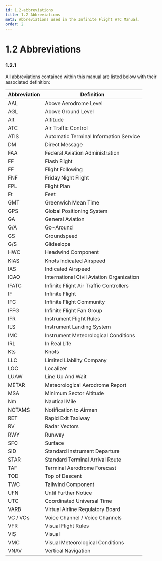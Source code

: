 ```yaml
---
id: 1.2-abbreviations
title: 1.2 Abbreviations
meta: Abbreviations used in the Infinite Flight ATC Manual.
order: 2
---
```


# 1.2 Abbreviations



### 1.2.1

All abbreviations contained within this manual are listed below with their associated definition:

 

| Abbreviation | Definition                                |
| ------------ | ----------------------------------------- |
| AAL          | Above Aerodrome Level                     |
| AGL          | Above Ground Level                        |
| Alt          | Altitude                                  |
| ATC          | Air Traffic Control                       |
| ATIS         | Automatic Terminal Information Service    |
| DM           | Direct Message                            |
| FAA          | Federal Aviation Administration           |
| FF           | Flash Flight                              |
| FF           | Flight Following                          |
| FNF          | Friday Night Flight                       |
| FPL          | Flight Plan                               |
| Ft           | Feet                                      |
| GMT          | Greenwich Mean Time                       |
| GPS          | Global Positioning System                 |
| GA           | General Aviation                          |
| G/A          | Go-Around                                 |
| GS           | Groundspeed                               |
| G/S          | Glideslope                                |
| HWC          | Headwind Component                        |
| KIAS         | Knots Indicated Airspeed                  |
| IAS          | Indicated  Airspeed                       |
| ICAO         | International Civil Aviation Organization |
| IFATC        | Infinite Flight Air Traffic Controllers   |
| IF           | Infinite Flight                           |
| IFC          | Infinite Flight Community                 |
| IFFG         | Infinite Flight Fan Group                 |
| IFR          | Instrument Flight Rules                   |
| ILS          | Instrument Landing System                 |
| IMC          | Instrument Meteorological Conditions      |
| IRL          | In Real Life                              |
| Kts          | Knots                                     |
| LLC          | Limited Liability Company                 |
| LOC          | Localizer                                 |
| LUAW         | Line Up And Wait                          |
| METAR        | Meteorological Aerodrome Report           |
| MSA          | Minimum Sector Altitude                   |
| Nm           | Nautical Mile                             |
| NOTAMS       | Notification to Airmen                    |
| RET          | Rapid Exit Taxiway                        |
| RV           | Radar Vectors                             |
| RWY          | Runway                                    |
| SFC          | Surface                                   |
| SID          | Standard Instrument Departure             |
| STAR         | Standard Terminal Arrival Route           |
| TAF          | Terminal Aerodrome Forecast               |
| TOD          | Top of Descent                            |
| TWC          | Tailwind Component                        |
| UFN          | Until Further Notice                      |
| UTC          | Coordinated Universal Time                |
| VARB         | Virtual Airline Regulatory Board          |
| VC / VCs     | Voice Channel / Voice Channels            |
| VFR          | Visual Flight Rules                       |
| VIS          | Visual                                    |
| VMC          | Visual Meteorological Conditions          |
| VNAV         | Vertical Navigation                       |